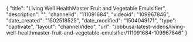 {
    "title": "Living Well HealthMaster Fruit and Vegetable Emulsifier",
    "description": "",
    "channelid": "111091684",
    "videoid": "109967846",
    "date_created": "1502518525",
    "date_modified": "1504049171",
    "type": "captivate",
    "layout": "channelVideo",
    "url": "\/bbbusa-latest-videos\/living-well-healthmaster-fruit-and-vegetable-emulsifier\/111091684-109967846"
}
